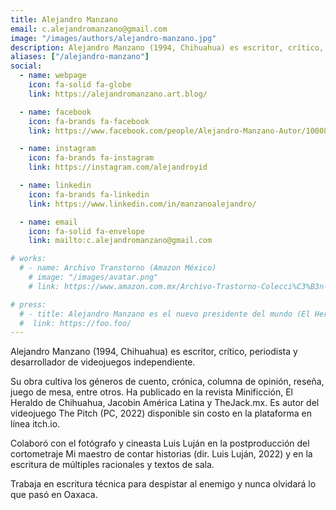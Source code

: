 ```yaml
---
title: Alejandro Manzano
email: c.alejandromanzano@gmail.com
image: "/images/authors/alejandro-manzano.jpg"
description: Alejandro Manzano (1994, Chihuahua) es escritor, crítico, periodista y desarrollador de videojuegos independiente.
aliases: ["/alejandro-manzano"]
social:
  - name: webpage
    icon: fa-solid fa-globe
    link: https://alejandromanzano.art.blog/

  - name: facebook
    icon: fa-brands fa-facebook
    link: https://www.facebook.com/people/Alejandro-Manzano-Autor/100087282402610/

  - name: instagram
    icon: fa-brands fa-instagram
    link: https://instagram.com/alejandroyid

  - name: linkedin
    icon: fa-brands fa-linkedin
    link: https://www.linkedin.com/in/manzanoalejandro/

  - name: email
    icon: fa-solid fa-envelope
    link: mailto:c.alejandromanzano@gmail.com

# works:
  # - name: Archivo Transtorno (Amazon México)
    # image: "/images/avatar.png"
    # link: https://www.amazon.com.mx/Archivo-Trastorno-Colecci%C3%B3n-fragmentos-Spanish/dp/6078244663?ufe=app_do%3Aamzn1.fos.de93fa6a-174c-4df7-be7c-5bc8e9c5a71b

# press:
  # - title: Alejandro Manzano es el nuevo presidente del mundo (El Heraldo de Chihuahua - 22 de agosto 2030)
  #  link: https://foo.foo/
---
```


Alejandro Manzano (1994, Chihuahua) es escritor, crítico, periodista y desarrollador de videojuegos independiente.

Su obra cultiva los géneros de cuento, crónica, columna de opinión, reseña, juego de mesa, entre otros. Ha publicado en la revista Minificción, El Heraldo de Chihuahua, Jacobin América Latina y TheJack.mx. Es autor del videojuego The Pitch (PC, 2022) disponible sin costo en la plataforma en línea itch.io.

Colaboró con el fotógrafo y cineasta Luis Luján en la postproducción del cortometraje Mi maestro de contar historias (dir. Luis Luján, 2022) y en la escritura de múltiples racionales y textos de sala.

Trabaja en escritura técnica para despistar al enemigo y nunca olvidará lo que pasó en Oaxaca.
